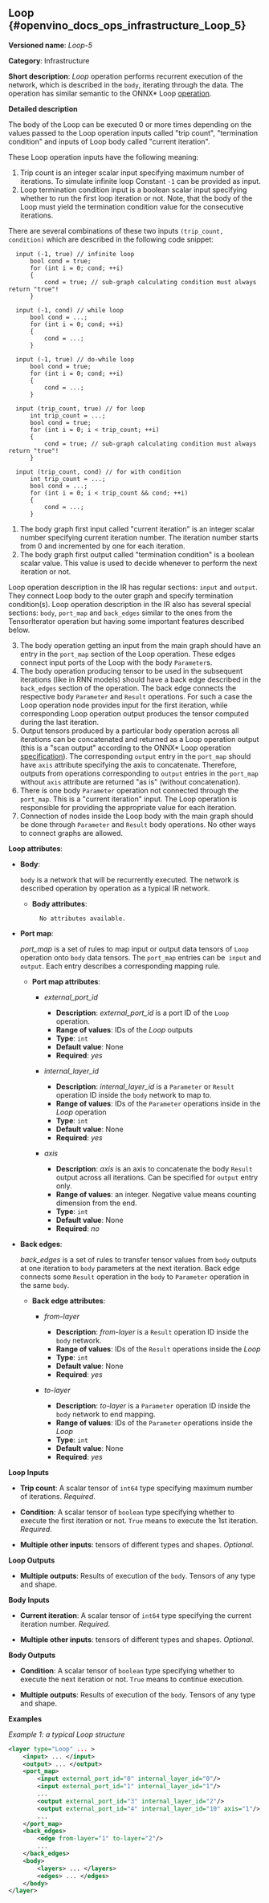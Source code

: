 ## Loop <a name="Loop"></a> {#openvino_docs_ops_infrastructure_Loop_5}

**Versioned name**: *Loop-5*

**Category**: Infrastructure

**Short description**: *Loop* operation performs recurrent execution of the network, which is described in the `body`, iterating through the data. 
The operation has similar semantic to the ONNX* Loop [operation](https://github.com/onnx/onnx/blob/master/docs/Changelog.md#Loop-13).

**Detailed description**

The body of the Loop can be executed 0 or more times depending on the values passed to the Loop operation inputs called "trip count", "termination condition" and inputs of Loop body called "current iteration".

These Loop operation inputs have the following meaning:
1. Trip count is an integer scalar input specifying maximum number of iterations. To simulate infinite loop Constant `-1` can be provided as input.
2. Loop termination condition input is a boolean scalar input specifying whether to run the first loop iteration or not. Note, that the body of the Loop must yield the termination condition value for the consecutive iterations.

There are several combinations of these two inputs `(trip_count, condition)` which are described in the following code snippet:

```
  input (-1, true) // infinite loop
      bool cond = true;
      for (int i = 0; cond; ++i) 
      {
          cond = true; // sub-graph calculating condition must always return "true"!
      }

  input (-1, cond) // while loop
      bool cond = ...;
      for (int i = 0; cond; ++i) 
      {
          cond = ...;
      }

  input (-1, true) // do-while loop
      bool cond = true;
      for (int i = 0; cond; ++i) 
      {
          cond = ...;
      }

  input (trip_count, true) // for loop
      int trip_count = ...;
      bool cond = true;
      for (int i = 0; i < trip_count; ++i) 
      {
          cond = true; // sub-graph calculating condition must always return "true"!
      }

  input (trip_count, cond) // for with condition
      int trip_count = ...;
      bool cond = ...;
      for (int i = 0; i < trip_count && cond; ++i) 
      {
          cond = ...;
      }
```

1. The body graph first input called "current iteration" is an integer scalar number specifying current iteration number. The iteration number starts from 0 and incremented by one for each iteration.
2. The body graph first output called "termination condition" is a boolean scalar value. This value is used to decide whenever to perform the next iteration or not.

Loop operation description in the IR has regular sections: `input` and `output`. They connect Loop body to the outer graph and specify termination condition(s).
Loop operation description in the IR also has several special sections: `body`, `port_map` and `back_edges` similar to the ones from the TensorIterator operation but having some important features described below.

3. The body operation getting an input from the main graph should have an entry in the `port_map` section of the Loop operation. These edges connect input ports of the Loop with the body `Parameter`s.
4. The body operation producing tensor to be used in the subsequent iterations (like in RNN models) should have a back edge described in the `back_edges` section of the operation. The back edge connects the respective body `Parameter` and `Result` operations. For such a case the Loop operation node provides input for the first iteration, while corresponding Loop operation output produces the tensor computed during the last iteration.
5. Output tensors produced by a particular body operation across all iterations can be concatenated and returned as a Loop operation output (this is a "scan output" according to the ONNX* Loop operation [specification](https://github.com/onnx/onnx/blob/master/docs/Changelog.md#Loop-13)). The corresponding `output` entry in the `port_map` should have `axis` attribute specifying the axis to concatenate. Therefore, outputs from operations corresponding to `output` entries in the `port_map` without `axis` attribute are returned "as is" (without concatenation).
6. There is one body `Parameter` operation not connected through the `port_map`. This is a "current iteration" input. The Loop operation is responsible for providing the appropriate value for each iteration.
7. Connection of nodes inside the Loop body with the main graph should be done through `Parameter` and `Result` body operations. No other ways to connect graphs are allowed.

**Loop attributes**:

* **Body**:

    `body` is a network that will be recurrently executed. The network is described operation by operation as a typical IR network.

    * **Body attributes**:

            No attributes available.

* **Port map**:

    *port_map* is a set of rules to map input or output data tensors of `Loop` operation onto `body` data tensors. The `port_map` entries can be` input` and `output`. Each entry describes a corresponding mapping rule.

    * **Port map attributes**:

        * *external_port_id*
            * **Description**: *external_port_id* is a port ID of the `Loop` operation.
            * **Range of values**: IDs of the *Loop* outputs
            * **Type**: `int`
            * **Default value**: None
            * **Required**: *yes*

        * *internal_layer_id*

            * **Description**: *internal_layer_id* is a `Parameter` or `Result` operation ID inside the `body` network to map to.
            * **Range of values**: IDs of the `Parameter` operations inside in the *Loop* operation
            * **Type**: `int`
            * **Default value**: None
            * **Required**: *yes*

        * *axis*

            * **Description**: *axis* is an axis to concatenate the body `Result` output across all iterations. Can be specified for `output` entry only.
            * **Range of values**: an integer. Negative value means counting dimension from the end.
            * **Type**: `int`
            * **Default value**: None
            * **Required**: *no*

* **Back edges**:

    *back_edges* is a set of rules to transfer tensor values from `body` outputs at one iteration to `body` parameters at the next iteration. Back edge connects some `Result` operation in the `body` to `Parameter` operation in the same `body`.

    * **Back edge attributes**:

        * *from-layer*

            * **Description**: *from-layer* is a `Result` operation ID inside the `body` network.
            * **Range of values**: IDs of the `Result` operations inside the *Loop*
            * **Type**: `int`
            * **Default value**: None
            * **Required**: *yes*

        * *to-layer*

            * **Description**: *to-layer* is a `Parameter` operation ID inside the `body` network to end mapping.
            * **Range of values**: IDs of the `Parameter` operations inside the *Loop*
            * **Type**: `int`
            * **Default value**: None
            * **Required**: *yes*

**Loop Inputs**

* **Trip count**: A scalar tensor of `int64` type specifying maximum number of iterations. *Required*.

* **Condition**: A scalar tensor of `boolean` type specifying whether to execute the first iteration or not. `True` means to execute the 1st iteration. *Required*.

* **Multiple other inputs**: tensors of different types and shapes. *Optional*.

**Loop Outputs**

* **Multiple outputs**: Results of execution of the `body`. Tensors of any type and shape.


**Body Inputs**

* **Current iteration**: A scalar tensor of `int64` type specifying the current iteration number. *Required*.

* **Multiple other inputs**: tensors of different types and shapes. *Optional*.


**Body Outputs**

* **Condition**: A scalar tensor of `boolean` type specifying whether to execute the next iteration or not. `True` means to continue execution.

* **Multiple outputs**: Results of execution of the `body`. Tensors of any type and shape.


**Examples**

*Example 1: a typical Loop structure*
```xml
<layer type="Loop" ... >
    <input> ... </input>
    <output> ... </output>
    <port_map>
        <input external_port_id="0" internal_layer_id="0"/>
        <input external_port_id="1" internal_layer_id="1"/>
        ...
        <output external_port_id="3" internal_layer_id="2"/>
        <output external_port_id="4" internal_layer_id="10" axis="1"/>
        ...
    </port_map>
    <back_edges>
        <edge from-layer="1" to-layer="2"/>
        ...
    </back_edges>
    <body>
        <layers> ... </layers>
        <edges> ... </edges>
    </body>
</layer>
```
